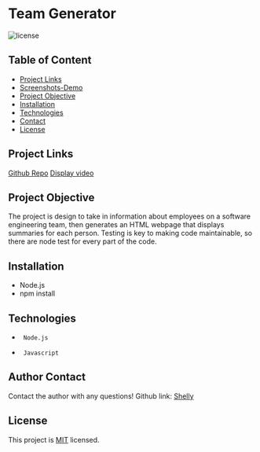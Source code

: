 # Team Generator 
![license](https://img.shields.io/badge/License-MIT-yellow.svg)
## Table of Content
* [Project Links](#Project-Links)
* [Screenshots-Demo](#Screenshots)
* [Project Objective ](#Project-Objective)
* [Installation](#Installation)
* [Technologies](#Technologies)
* [Contact](#Contact)
* [License](#License)
## Project Links
[Github Repo](https://github.com/zoeshelly-tan/teamGenerator)
[Display video](https://drive.google.com/file/d/10q1t8OTgfQ4S2UB5LdF6gka40ATO5y07/view?usp=sharing)

## Project Objective
The project is design to take in information about employees on a software engineering team, then generates an HTML webpage that displays summaries for each person. Testing is key to making code maintainable, so there are node test for every part of the code.

## Installation
- Node.js 
- npm install

## Technologies
-      Node.js
-      Javascript



## Author Contact
Contact the author with any questions! 
Github link: [Shelly](https://github.com/zoeshelly-tan)
## License
This project is [MIT](https://choosealicense.com/licenses/MIT/) licensed.
